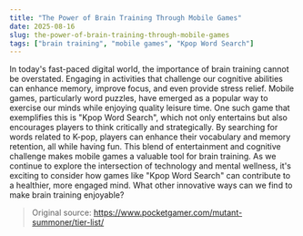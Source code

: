 ```yaml
---
title: "The Power of Brain Training Through Mobile Games"
date: 2025-08-16
slug: the-power-of-brain-training-through-mobile-games
tags: ["brain training", "mobile games", "Kpop Word Search"]
---
```

In today's fast-paced digital world, the importance of brain training cannot be overstated. Engaging in activities that challenge our cognitive abilities can enhance memory, improve focus, and even provide stress relief. Mobile games, particularly word puzzles, have emerged as a popular way to exercise our minds while enjoying quality leisure time. 
One such game that exemplifies this is "Kpop Word Search", which not only entertains but also encourages players to think critically and strategically. By searching for words related to K-pop, players can enhance their vocabulary and memory retention, all while having fun. This blend of entertainment and cognitive challenge makes mobile games a valuable tool for brain training. 
As we continue to explore the intersection of technology and mental wellness, it's exciting to consider how games like "Kpop Word Search" can contribute to a healthier, more engaged mind. What other innovative ways can we find to make brain training enjoyable?
> Original source: https://www.pocketgamer.com/mutant-summoner/tier-list/